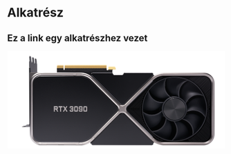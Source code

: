 # Alkatrész 
<body> 
    <h2> Ez a link egy alkatrészhez vezet </h2> 
   <a href="https://www.nvidia.com/en-eu/geforce/graphics-cards/30-series/rtx-3090/" target="_blank">
 <img src="https://github.com/dani0615/Alkatresz/blob/main/geforce-rtx-3090-shop-630-d%402x.png" alt="AoT" title="RTX" width=1500>
    </a>
</body> 


